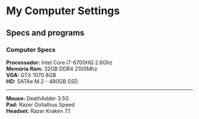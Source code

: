 # My Computer Settings
## Specs and programs

### Computer Specs
**Processador:** Intel Core i7-6700HQ 2.6Ghz  
**Memória Ram:** 32GB DDR4 2100Mhz  
**VGA:** GTX 1070 8GB  
**HD:** SATAe M.2 - 480GB SSD  
___
**Mouse:** DeathAdder 3.5G  
**Pad:** Razer Goliathus Speed  
**Headset:** Razer Kraken 7.1  

